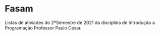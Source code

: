# Fasam
Listas de ativiades do 2ºSemestre de 2021 da disciplina de Introdução a Programação
Professor Paulo Cesar.
